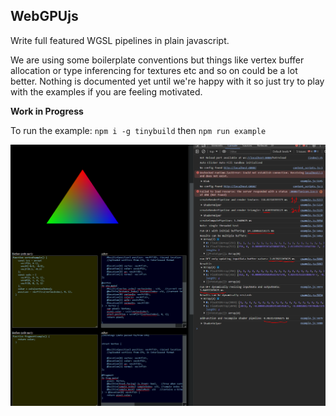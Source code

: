 ## WebGPUjs

Write full featured WGSL pipelines in plain javascript.

We are using some boilerplate conventions but things like vertex buffer allocation or type inferencing for textures etc and so on could be a lot better. Nothing is documented yet until we're happy with it so just try to play with the examples if you are feeling motivated. 

**Work in Progress**

To run the example: `npm i -g tinybuild` then `npm run example`


![cap](./example/compute_.PNG)

